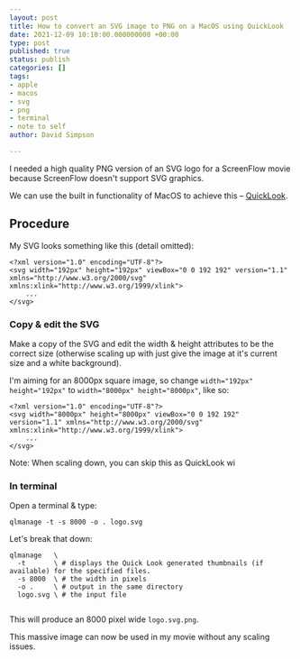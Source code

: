 ```yaml
---
layout: post
title: How to convert an SVG image to PNG on a MacOS using QuickLook
date: 2021-12-09 10:10:00.000000000 +00:00
type: post
published: true
status: publish
categories: []
tags:
- apple
- macos
- svg
- png
- terminal
- note to self
author: David Simpson

---
```



I needed a high quality PNG version of an SVG logo for a ScreenFlow movie because ScreenFlow doesn't support SVG graphics.

We can use the built in functionality of MacOS to achieve this – [QuickLook](https://developer.apple.com/design/human-interface-guidelines/macos/system-capabilities/quick-look/).


## Procedure

My SVG looks something like this (detail omitted):

```
<?xml version="1.0" encoding="UTF-8"?>
<svg width="192px" height="192px" viewBox="0 0 192 192" version="1.1" xmlns="http://www.w3.org/2000/svg" xmlns:xlink="http://www.w3.org/1999/xlink">
    ...
</svg>
```

### Copy & edit the SVG

Make a copy of the SVG and edit the width & height attributes to be the correct size (otherwise scaling up with just give the image at it's current size and a white background).

I'm aiming for an 8000px square image, so change `width="192px" height="192px"` to `width="8000px" height="8000px"`, like so:

```
<?xml version="1.0" encoding="UTF-8"?>
<svg width="8000px" height="8000px" viewBox="0 0 192 192" version="1.1" xmlns="http://www.w3.org/2000/svg" xmlns:xlink="http://www.w3.org/1999/xlink">
    ...
</svg>
```

Note: When scaling down, you can skip this as QuickLook wi

### In terminal

Open a terminal & type:

```
qlmanage -t -s 8000 -o . logo.svg 
``` 

Let's break that down:

```
qlmanage   \
  -t       \ # displays the Quick Look generated thumbnails (if available) for the specified files.
  -s 8000  \ # the width in pixels
  -o .     \ # output in the same directory
  logo.svg \ # the input file 
  
```

This will produce an 8000 pixel wide `logo.svg.png`.

This massive image can now be used in my movie without any scaling issues.
